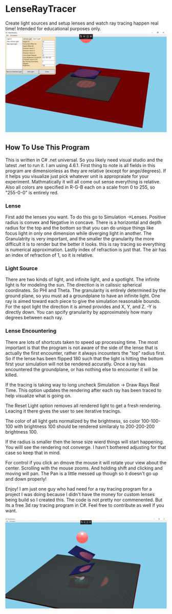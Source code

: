 # LenseRayTracer
Create light sources and setup lenses and watch ray tracing happen real time! Intended for educational purposes only. 
![alt text](https://github.com/sk8ermeb/LenseRayTracer/blob/master/Interface.png)

<h2>How To Use This Program</h2>
This is written in C# .net universal. So you likely need visual studio and the latest .net to run it. I am using 4.6.1. First thing to note is all fields in this program are dimensionless as they are relative (except for ange/degrees). If it helps you visualize just pick whatever unit is appropraiate for your experiment. Mathmatically it will all come out sense everything is relative. Also all colors are specified in R-G-B each on a scale from 0 to 255, so "255-0-0" is entirely red.  
<h3>Lense</h3>
First add the lenses you want. To do this go to Simulation ->Lenses. Positive radius is convex and Negative in concave. There is a horizontal and depth radius for the top and the bottom so that you can do unique things like focus light in only one dimension while diverging light in another.
The Granulatrity is very important, and the smaller the granularity the more difficult it is to render but the better it looks. this is ray tracing so everything is numerical approximation. 
Lastly index of refraction is just that. The air has an index of refraction of 1, so it is relative. 
<h3>Light Source</h3>
There are two kinds of light, and infinite light, and a spotlight. The infinite light is for modeling the sun. The direction is in calissic spherical coordinates. So PHI and Theta. 
</strong>The granularity is entirely determined by the ground plane, so you must ad a groundplane to have an infinite light. One ray is aimed toward each piece to give the simulation reasonable bounds.</strong>
For the spot light the direction it is aimed provides and X, Y, and Z. -Y is directly down. You can spcify granularity by approximately how many degrees between each ray. 

<h3>Lense Encountering</h3>
There are lots of shortcuts taken to speed up processing time. The most important is that the program is not aware of the side of the lense that is actually the first encounter, rather it always incounters the "top" radius first. So if the lense has been flipped 180 such that the light is hitting the bottom first your simulation will not be rendered accuratly. 
Once a ray has encountered the groundplane, or has nothing else to encounter it will be killed. 

If the tracing is taking way to long uncheck Simulation -> Draw Rays Real Time. This option updates the rendering after each ray has been traced to help visualize what is going on. 

The Reset Light option removes all rendered light to get a fresh rendering. Leacing it there gives the user to see iterative tracings.

The color of all light gets normalized by the brightness, so color 100-100-100 with brightness 100 should be rendered similaraly to 200-200-200 brightness 100. 

If the radius is smaller then the lense size wierd things will start happening. You willl see the rendering not converge. I havn't bothered adjusting for that case so keep that in mind. 

For control if you click an dmove the mouse it will rotate your view about the center. Scrolling with the mouse zooms. And holding shift and clicking and moving will pan. The Pan is a little messed up though so it doesn't go up and down properly!

Enjoy! I am just one guy who had need for a ray tracing program for a project I was doing because I didn't have the money for custom lenses being build so I created this. The code is not pretty nor commenented. But its a free 3d ray tracing program in C#. Feel free to contribute as well if you want.

![alt text](https://github.com/sk8ermeb/LenseRayTracer/blob/master/two-lights.png)
